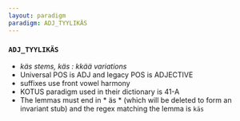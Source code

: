 ```yaml
---
layout: paradigm
paradigm: ADJ_TYYLIKÄS
---
```

### ` ADJ_TYYLIKÄS `

* _käs stems, käs : kkää variations_
* Universal POS is ADJ and legacy POS is ADJECTIVE
* suffixes use front vowel harmony
* KOTUS paradigm used in their dictionary is 41-A
* The lemmas must end in * äs * (which will be deleted to form an invariant stub) and the regex matching the lemma is ` käs `
